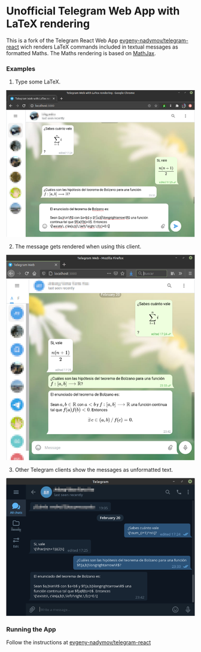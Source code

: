 # Unofficial Telegram Web App with LaTeX rendering

This is a fork of the Telegram React Web App
[evgeny-nadymov/telegram-react](https://github.com/evgeny-nadymov/telegram-react)
wich renders LaTeX commands included in textual messages as formatted Maths. The
Maths rendering is based on [MathJax](https://www.mathjax.org/).

### Examples

1. Type some LaTeX.

![Sample screenshot 1](/src/Assets/Screenshots/TMath-1.png)

2. The message gets rendered when using this client.

![Sample screenshot 2](/src/Assets/Screenshots/TMath-2.png)

3. Other Telegram clients show the messages as unformatted text.

![Sample screenshot 3](/src/Assets/Screenshots/TMath-3.png)

### Running the App

Follow the instructions at
[evgeny-nadymov/telegram-react](https://github.com/evgeny-nadymov/telegram-react)
